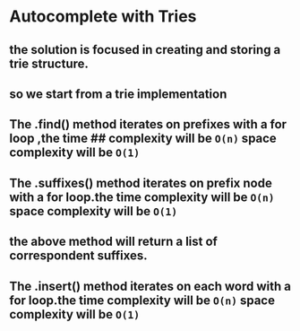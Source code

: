 # Autocomplete with Tries

## the solution is focused in creating and storing a trie structure.

## so we start from a trie implementation

## The .find() method iterates on prefixes with a for loop ,the time ## complexity will be `O(n)` space complexity will be `O(1)`

## The .suffixes() method iterates on prefix node with a for loop.the time complexity will be `O(n)` space complexity will be `O(1)`

## the above method will return a list of correspondent suffixes.

## The .insert() method iterates on each word with a for loop.the time complexity will be `O(n)` space complexity will be `O(1)`
